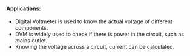 #### Applications:

* Digital Voltmeter is used to know the actual voltage of different components.
* DVM is widely used to check if there is power in the circuit, such as mains outlet.
* Knowing the voltage across a circuit, current can be calculated.